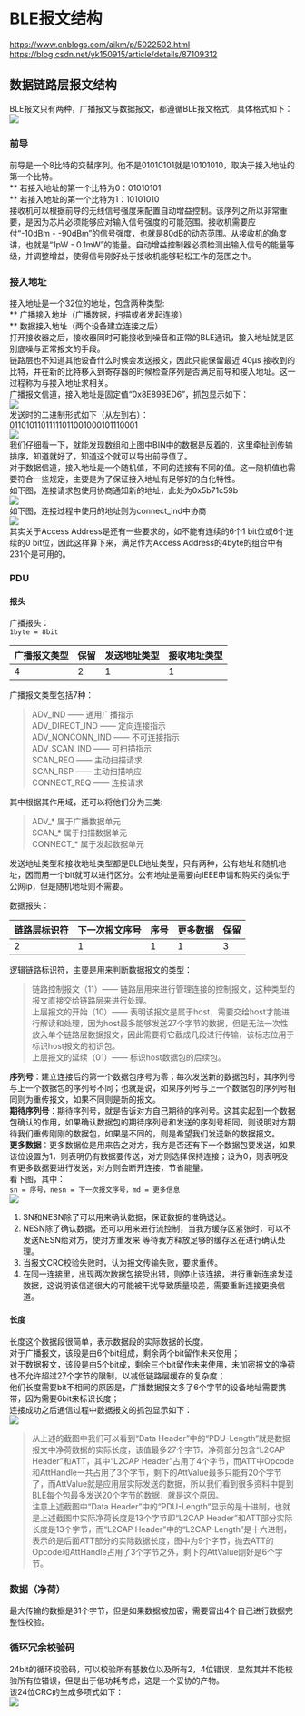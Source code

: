 ﻿# BLE报文结构
https://www.cnblogs.com/aikm/p/5022502.html</br>
https://blog.csdn.net/yk150915/article/details/87109312
## 数据链路层报文结构</br>
BLE报文只有两种，广播报文与数据报文，都遵循BLE报文格式，具体格式如下：
![](40.png)</br>
### 前导</br>
前导是一个8比特的交替序列。他不是01010101就是10101010，取决于接入地址的第一个比特。</br>
    ** 若接入地址的第一个比特为0：01010101</br>
    ** 若接入地址的第一个比特为1：10101010</br>
接收机可以根据前导的无线信号强度来配置自动增益控制。该序列之所以非常重要，是因为芯片必须能够应对输入信号强度的可能范围。接收机需要应付“-10dBm - -90dBm”的信号强度，也就是80dB的动态范围。从接收机的角度讲，也就是“1pW - 0.1mW”的能量。自动增益控制器必须检测出输入信号的能量等级，并调整增益，使得信号刚好处于接收机能够轻松工作的范围之中。</br>
### 接入地址</br>
接入地址是一个32位的地址，包含两种类型:</br>
** 广播接入地址（广播数据，扫描或者发起连接）</br>
** 数据接入地址（两个设备建立连接之后）</br>
打开接收器之后，接收器同时可能接收到噪音和正常的BLE通讯，接入地址就是区别底噪与正常报文的手段。</br>
链路层也不知道其他设备什么时候会发送报文，因此只能保留最近 40μs 接收到的比特，并在新的比特移入到寄存器的时候检查序列是否满足前导和接入地址。这一过程称为与接入地址求相关。</br>
广播报文信道，接入地址是固定值“0x8E89BED6”，抓包显示如下：</br>
![](41.png)</br>
发送时的二进制形式如下（从左到右）：</br>
01101011011111011001000101110001</br>
![](42.png)</br>
我们仔细看一下，就能发现数组和上图中BIN中的数据是反着的，这里牵扯到传输排序，知道就好了，知道这个就可以导出前导值了。</br>
对于数据信道，接入地址是一个随机值，不同的连接有不同的值。这一随机值也需要符合一些规定，主要是为了保证接入地址有足够好的白化特性。</br>
如下图，连接请求包使用协商通知新的地址，此处为0x5b71c59b</br>
![](43.png)</br>
如下图，连接过程中使用的地址则为connect_ind中协商</br>
![](44.png)</br>
其实关于Access Address是还有一些要求的，如不能有连续的6个1 bit位或6个连续的0 bit位，因此这样算下来，满足作为Access Address的4byte的组合中有231个是可用的。</br>
### PDU</br>
#### 报头</br>
广播报头：</br>
`1byte = 8bit`

| 广播报文类型 | 保留 | 发送地址类型 | 接收地址类型 |
|--------|----|--------|--------|
| 4      | 2  | 1      | 1      |

广播报文类型包括7种：</br>
> ADV_IND —— 通用广播指示</br>
> ADV_DIRECT_IND —— 定向连接指示</br>
> ADV_NONCONN_IND —— 不可连接指示</br>
> ADV_SCAN_IND —— 可扫描指示</br>
> SCAN_REQ —— 主动扫描请求</br>
> SCAN_RSP —— 主动扫描响应</br>
> CONNECT_REQ —— 连接请求</br>

其中根据其作用域，还可以将他们分为三类:
> ADV_* 属于广播数据单元</br>
> SCAN_* 属于扫描数据单元</br>
> CONNECT_* 属于发起数据单元</br>

发送地址类型和接收地址类型都是BLE地址类型，只有两种，公有地址和随机地址，因而用一个bit就可以进行区分。公有地址是需要向IEEE申请和购买的类似于公网ip，但是随机地址则不需要。</br>

数据报头：</br>

| 链路层标识符 | 下一次报文序号 | 序号 | 更多数据 | 保留 |
|--------|---------|----|------|----|
| 2      | 1       | 1  | 1    | 3  |

逻辑链路标识符，主要是用来判断数据报文的类型：

> 链路控制报文（11）—— 链路层用来进行管理连接的控制报文，这种类型的报文直接交给链路层来进行处理。</br>
>上层报文的开始（10）—— 表明该报文是属于host，需要交给host才能进行解读和处理，因为host最多能够发送27个字节的数据，但是无法一次性放入单个链路层数据报文，因此需要将它截成几段进行传输，该标志位用于标识host报文的初识包。</br>
> 上层报文的延续（01）—— 标识host数据包的后续包。</br>

**序列号**：建立连接后的第一个数据包序号为零；每次发送新的数据包时，其序列号与上一个数据包的序列号不同；也就是说，如果序列号与上一个数据包的序列号相同则为重传报文，如果不同则是新的报文。</br>
**期待序列号**：期待序列号，就是告诉对方自己期待的序列号。这其实起到一个数据包确认的作用，如果确认数据包的期待序列号和发送的序列号相同，则说明对方期待我们重传刚刚的数据包，如果是不同的，则是希望我们发送新的数据报文。</br>
**更多数据**：更多数据位是用来告之对方，我方是否还有下一个数据包要发送，如果该位设置为1，则表明仍有数据要传送，对方则选择保持连接；设为0，则表明没有更多数据要进行发送，对方则会断开连接，节省能量。</br>
看下图，其中：</br>
`sn = 序号，nesn = 下一次报文序号，md = 更多信息`</br>
![](45.png)</br>
1. SN和NESN除了可以用来确认数据，保证数据的准确送达。</br>
2. NESN除了确认数据，还可以用来进行流控制，当我方缓存区紧张时，可以不发送NESN给对方，使对方重发来 等待我方释放足够的缓存区在进行确认处理。</br>
3. 当报文CRC校验失败时，认为报文传输失败，要求重传。</br>
4. 在同一连接里，出现两次数据包接受出错，则停止该连接，进行重新连接发送数据，这说明该信道很大的可能被干扰导致质量较差，需要重新连接更换信道。</br>
#### 长度
长度这个数据段很简单，表示数据段的实际数据的长度。</br>
对于广播报文，该段是由6个bit组成，剩余两个bit留作未来使用；</br>
对于数据报文，该段是由5个bit成，剩余三个bit留作未来使用，未加密报文的净荷也不允许超过27个字节的限制，以减低链路层缓存的复杂度；</br>
他们长度需要bit不相同的原因是，广播数据报文多了6个字节的设备地址需要携带，因为需要6bit来标识长度；</br>
连接成功之后通信过程中数据报文的抓包显示如下：</br>
![](46.png)</br>

> 从上述的截图中我们可以看到“Data Header”中的“PDU-Length”就是数据报文中净荷数据的实际长度，该值最多27个字节。净荷部分包含“L2CAP Header”和ATT，其中“L2CAP Header”占用了4个字节，而ATT中Opcode和AttHandle一共占用了3个字节，剩下的AttValue最多只能有20个字节了，而AttValue就是应用层实际发送的数据，所以我们看到很多资料中提到BLE每个包最多发送20个字节的数据，就是这个原因。</br>
> 注意上述截图中“Data Header”中的“PDU-Length”显示的是十进制，也就是上述截图中实际净荷长度是13个字节即“L2CAP Header”和ATT部分实际长度是13个字节，而“L2CAP Header”中的“L2CAP-Length”是十六进制，表示的是后面ATT部分的实际数据长度，图中为9个字节，抛去ATT的Opcode和AttHandle占用了3个字节之外，剩下的AttValue刚好是6个字节。</br>

### 数据（净荷）
最大传输的数据是31个字节，但是如果数据被加密，需要留出4个自己进行数据完整性校验。</br>
### 循环冗余校验码
24bit的循环校验码，可以校验所有基数位以及所有2，4位错误，显然其并不能校验所有位错误，但是出于低功耗考虑，这是一个妥协的产物。</br>
该24位CRC的生成多项式如下：</br>
![](47.png)